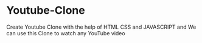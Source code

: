 # Youtube-Clone
Create Youtube Clone with the help of HTML CSS and JAVASCRIPT and  We can use this Clone to watch any YouTube video
